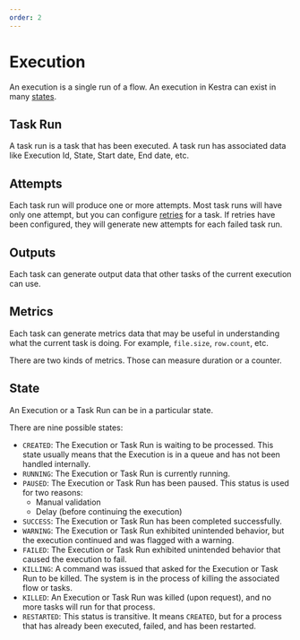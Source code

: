 ```yaml
---
order: 2
---
```


# Execution

An execution is a single run of a flow. An execution in Kestra can exist in many [states](#state).


## Task Run

A task run is a task that has been executed. A task run has associated data like Execution Id, State, Start date, End date, etc.


## Attempts 

Each task run will produce one or more attempts. Most task runs will have only one attempt, but you can configure [retries](../developer-guide/retries) for a task. If retries have been configured, they will generate new attempts for each failed task run.


## Outputs 

Each task can generate output data that other tasks of the current execution can use.


## Metrics 

Each task can generate metrics data that may be useful in understanding what the current task is doing. For example, `file.size`, `row.count`, etc.

There are two kinds of metrics. Those can measure duration or a counter. 


## State 

An Execution or a Task Run can be in a particular state. 

There are nine possible states:    
* `CREATED`: The Execution or Task Run is waiting to be processed. This state usually means that the Execution is in a queue and has not been handled internally.
* `RUNNING`: The Execution or Task Run is currently running.
* `PAUSED`: The Execution or Task Run has been paused. This status is used for two reasons:
    * Manual validation
    * Delay (before continuing the execution)
* `SUCCESS`: The Execution or Task Run has been completed successfully.
* `WARNING`: The Execution or Task Run exhibited unintended behavior, but the execution continued and was flagged with a warning.
* `FAILED`: The Execution or Task Run exhibited unintended behavior that caused the execution to fail.
* `KILLING`: A command was issued that asked for the Execution or Task Run to be killed. The system is in the process of killing the associated flow or tasks.
* `KILLED`: An Execution or Task Run was killed (upon request), and no more tasks will run for that process.
* `RESTARTED`: This status is transitive. It means `CREATED`, but for a process that has already been executed, failed, and has been restarted.
